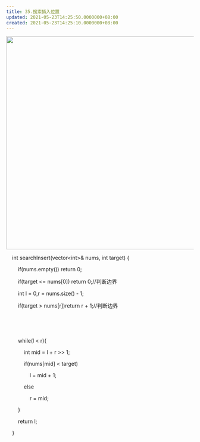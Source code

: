 ```yaml
---
title: 35.搜索插入位置
updated: 2021-05-23T14:25:50.0000000+08:00
created: 2021-05-23T14:25:10.0000000+08:00
---
```


<img src="C:\Users\82772\AppData\Local\Temp\yifan&#39;s Notebook\pandoc/media/image1.png" style="width:6.07292in;height:5.96875in" />

    int searchInsert(vector\<int>& nums, int target) {

        if(nums.empty()) return 0;

        if(target \<= nums\[0\]) return 0;//判断边界

        int l = 0,r = nums.size() - 1;

        if(target > nums\[r\])return r + 1;//判断边界

        

        

        while(l \< r){

            int mid = l + r >\> 1;

            if(nums\[mid\] \< target)

                l = mid + 1;

            else

                r = mid; 

        }

        return l;

    }
